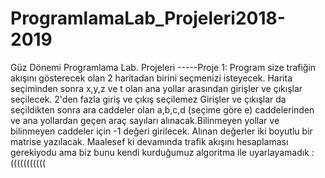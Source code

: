 # ProgramlamaLab_Projeleri2018-2019
Güz Dönemi Programlama Lab. Projeleri
-----Proje 1:
Program size trafiğin akışını gösterecek olan 2 haritadan birini seçmenizi isteyecek.
Harita seçiminden sonra x,y,z ve t olan ana yollar arasından girişler ve çıkışlar seçilecek.
2'den fazla giriş ve çıkış seçilemez
Girişler ve çıkışlar da seçildikten sonra ara caddeler olan a,b,c,d (seçime göre e) caddelerinden ve ana yollardan geçen araç sayıları alınacak.Bilinmeyen yollar ve bilinmeyen caddeler için -1 değeri girilecek.
Alınan değerler iki boyutlu bir matrise yazılacak.
Maalesef ki devamında trafik akışını hesaplaması gerekiyodu ama biz bunu kendi kurduğumuz algoritma ile uyarlayamadık :(((((((((((
